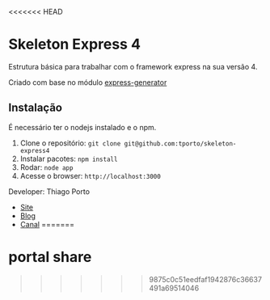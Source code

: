 <<<<<<< HEAD
# Skeleton Express 4

Estrutura básica para trabalhar com o framework express na sua versão 4.

Criado com base no módulo <a href="https://www.npmjs.org/package/express-generator">express-generator</a>

## Instalação

É necessário ter o nodejs instalado e o npm.

1. Clone o repositório: `git clone git@github.com:tporto/skeleton-express4`
2. Instalar pacotes: `npm install`
3. Rodar: `node app`
4. Acesse o browser: `http://localhost:3000`


Developer: Thiago Porto
- [Site](http://www.waib.com.br)
- [Blog](http://www.waib.com.br/blog)
- [Canal](http://www.youtube.com/waibtecnologia)
=======
# portal share
>>>>>>> 9875c0c51eedfaf1942876c36637491a69514046
